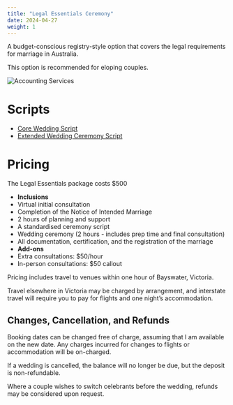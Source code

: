 ```yaml
---
title: "Legal Essentials Ceremony"
date: 2024-04-27
weight: 1
---
```


A budget-conscious registry-style option that covers the legal requirements for marriage<!--more--> in Australia.

This option is recommended for eloping couples.

![Accounting Services](/images/austin-distel-nGc5RT2HmF0-unsplash.jpg)

# Scripts

- [Core Wedding Script](/data/scripts/core-wedding)
- [Extended Wedding Ceremony Script](/data/scripts/extended-wedding)

# Pricing

The Legal Essentials package costs $500

- **Inclusions**
 - Virtual initial consultation
 - Completion of the Notice of Intended Marriage
 - 2 hours of planning and support
 - A standardised ceremony script
 - Wedding ceremony (2 hours - includes prep time and final consultation)
 - All documentation, certification, and the registration of the marriage
- **Add-ons**
 - Extra consultations: $50/hour 
 - In-person consultations: $50 callout

Pricing includes travel to venues within one hour of Bayswater, Victoria.

Travel elsewhere in Victoria may be charged by arrangement, and interstate travel will require you to pay for flights and one night’s accommodation.

## Changes, Cancellation, and Refunds

Booking dates can be changed free of charge, assuming that I am available on the new date. Any charges incurred for changes to flights or accommodation will be on-charged.

If a wedding is cancelled, the balance will no longer be due, but the deposit is non-refundable.

Where a couple wishes to switch celebrants before the wedding, refunds may be considered upon request.